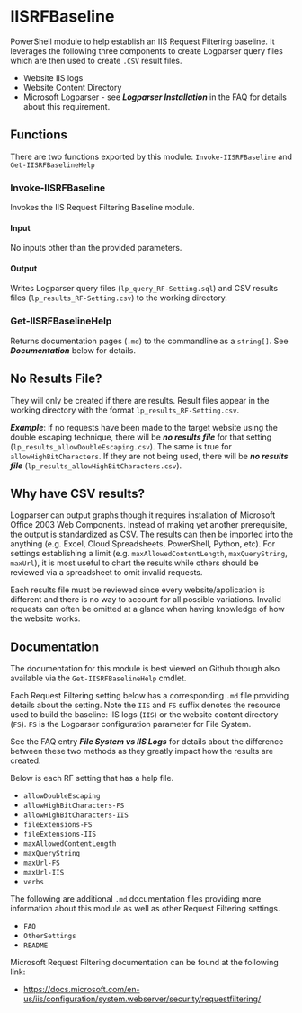 # IISRFBaseline #

PowerShell module to help establish an IIS Request Filtering baseline. It leverages the following three components to create Logparser query files which are then used to create `.CSV` result files.

* Website IIS logs
* Website Content Directory
* Microsoft Logparser - see ***Logparser Installation*** in the FAQ for details about this requirement.

## Functions ##

There are two functions exported by this module: `Invoke-IISRFBaseline` and `Get-IISRFBaselineHelp`

### Invoke-IISRFBaseline ###

Invokes the IIS Request Filtering Baseline module.

#### Input ####

No inputs other than the provided parameters.

#### Output ####

Writes Logparser query files (`lp_query_RF-Setting.sql`) and CSV results files (`lp_results_RF-Setting.csv`) to the working directory.

### Get-IISRFBaselineHelp ###

Returns documentation pages (`.md`) to the commandline as a `string[]`. See ***Documentation*** below for details.

## No Results File? ##

They will only be created if there are results. Result files appear in the working directory with the format `lp_results_RF-Setting.csv`. 

***Example***: if no requests have been made to the target website using the double escaping technique, there will be ***no results file*** for that setting (`lp_results_allowDoubleEscaping.csv`). The same is true for `allowHighBitCharacters`. If they are not being used, there will be ***no results file*** (`lp_results_allowHighBitCharacters.csv`).

## Why have CSV results? ##

Logparser can output graphs though it requires installation of Microsoft Office 2003 Web Components. Instead of making yet another prerequisite, the output is standardized as CSV. The results can then be imported into the anything (e.g. Excel, Cloud Spreadsheets, PowerShell, Python, etc). For settings establishing a limit (e.g. `maxAllowedContentLength`, `maxQueryString`, `maxUrl`), it is most useful to chart the results while others should be reviewed via a spreadsheet to omit invalid requests.

Each results file must be reviewed since every website/application is different and there is no way to account for all possible variations. Invalid requests can often be omitted at a glance when having knowledge of how the website works.

## Documentation ##

The documentation for this module is best viewed on Github though also available via the `Get-IISRFBaselineHelp` cmdlet.

Each Request Filtering setting below has a corresponding `.md` file providing details about the setting. Note the `IIS` and `FS` suffix denotes the resource used to build the baseline: IIS logs (`IIS`) or the website content directory (`FS`). `FS` is the Logparser configuration parameter for File System. 

See the FAQ entry ***File System vs IIS Logs*** for details about the difference between these two methods as they greatly impact how the results are created.

Below is each RF setting that has a help file.

* `allowDoubleEscaping`
* `allowHighBitCharacters-FS`
* `allowHighBitCharacters-IIS`
* `fileExtensions-FS`
* `fileExtensions-IIS`
* `maxAllowedContentLength`
* `maxQueryString`
* `maxUrl-FS`
* `maxUrl-IIS`
* `verbs`

The following are additional `.md` documentation files providing more information about this module as well as other Request Filtering settings.

* `FAQ`
* `OtherSettings`
* `README`

Microsoft Request Filtering documentation can be found at the following link:

* https://docs.microsoft.com/en-us/iis/configuration/system.webserver/security/requestfiltering/
